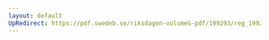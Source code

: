 ```yaml
---
layout: default
UpRedirect: https://pdf.swedeb.se/riksdagen-volumeG-pdf/199293/reg_199293/reg_199293_0607.pdf
---
```

